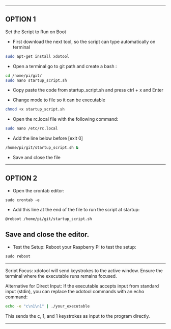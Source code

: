 ---------------------------------
OPTION 1
---------------------------------
Set the Script to Run on Boot
- First download the next tool, so the script can type automatically on terminal
```bash
sudo apt-get install xdotool
```
- Open a terminal go to git path and create a bash :
```bash
cd /home/pi/git/
sudo nano startup_script.sh
```
- Copy paste the code from startup_script.sh and press ctrl + x and Enter

- Change mode to file so it can be executable
```bash
chmod +x startup_script.sh
```
- Open the rc.local file with the following command:
```bash
sudo nano /etc/rc.local
```
- Add the line below before [exit 0]
```bash
/home/pi/git/startup_script.sh &
```
- Save and close the file
---------------------------------
OPTION 2 
---------------------------------
- Open the crontab editor:
```
sudo crontab -e
```
- Add this line at the end of the file to run the script at startup:
```
@reboot /home/pi/git/startup_script.sh
```
Save and close the editor.
  ---------------------------------
- Test the Setup: Reboot your Raspberry Pi to test the setup:
```
sudo reboot

```
---------------------------------
Script Focus: xdotool will send keystrokes to the active window. Ensure the terminal where the executable runs remains focused.

Alternative for Direct Input: If the executable accepts input from standard input (stdin), you can replace the xdotool commands with an echo command:

```bash
echo -e "c\n1\n1" | ./your_executable
```
This sends the c, 1, and 1 keystrokes as input to the program directly.

---------------------------------










